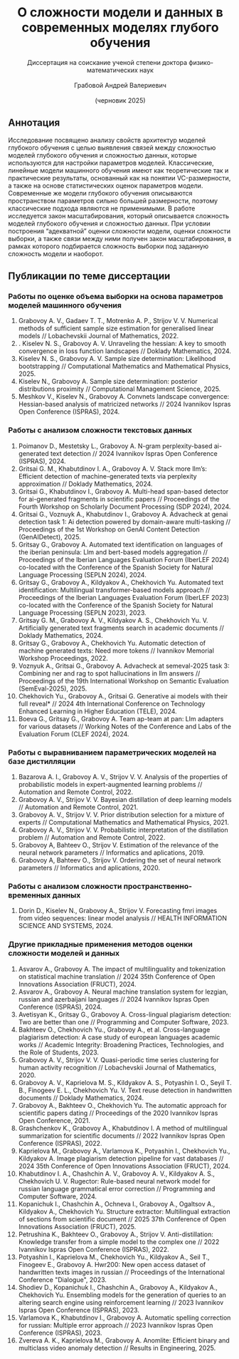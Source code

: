 <div align="center">
  <H1>
    О сложности модели и данных в современных моделях глубого обучения
  </H1>
  Диссертация на соискание ученой степени доктора физико-математических наук<br><br>
  Грабовой Андрей Валериевич
</div><br>
<div align="center">
  (черновик 2025)
</div>

## Аннотация
Исследование посвящено анализу свойств архитектур моделей глубокого обучения с целью выявления связей между сложностью моделей глубокого обучения и сложностью данных, которые используются для настройки параметров моделей. Классические, линейные модели машинного обучения имеют как теоретические так и практические результаты, основанный как на понятии VC-размерности, а также на основе статистических оценок параметров модели. Современные же модели глубокого обучения описываются пространством параметров сильно большей размерности, поэтому классические подхода являются не применимыми.
В работе исследуется закон масштабирования, который описывается сложность моделей глубокого обучения и сложностью данных. При условии построения “адекватной” оценки сложности модели, оценки сложности выборки, а также связи между ними получен закон масштабирования, в рамках которого подбирается сложность выборки под заданную сложность модели и наоборот.

## Публикации по теме диссертации
### Работы по оценке объема выборки на основа параметров моделей машинного обучения
1. Grabovoy A. V., Gadaev T. T., Motrenko A. P., Strijov V. V. Numerical methods of sufficient sample size estimation for generalised linear models // Lobachevskii Journal of Mathematics, 2022.
2. . Kiselev N. S., Grabovoy A. V. Unraveling the hessian: A key to smooth convergence in loss function landscapes // Doklady Mathematics, 2024.
3. Kiselev N. S., Grabovoy A. V. Sample size determination: Likelihood bootstrapping // Computational Mathematics and Mathematical Physics, 2025.
4. Kiselev N., Grabovoy A. Sample size determination: posterior distributions proximity // Computational Management Science, 2025.
5. Meshkov V., Kiselev N., Grabovoy A. Convnets landscape convergence: Hessian-based analysis of matricized networks // 2024 Ivannikov Ispras Open Conference (ISPRAS), 2024.

### Работы с анализом сложности текстовых данных
1. Poimanov D., Mestetsky L., Grabovoy A. N-gram perplexity-based ai-generated text detection // 2024 Ivannikov Ispras Open Conference (ISPRAS), 2024.
2. Gritsai G. M., Khabutdinov I. A., Grabovoy A. V. Stack more llm’s: Efficient detection of machine-generated texts via perplexity approximation // Doklady Mathematics, 2024.
3. Gritsai G., Khabutdinov I., Grabovoy A. Multi-head span-based detector for ai-generated fragments in scientific papers // Proceedings of the Fourth Workshop on Scholarly Document Processing (SDP 2024), 2024.
4. Gritsai G., Voznuyk A., Khabutdinov I., Grabovoy A. Advacheck at genai detection task 1: Ai detection powered by domain-aware multi-tasking // Proceedings of the 1st Workshop on GenAI Content Detection (GenAIDetect), 2025.
5. Gritsay G., Grabovoy A. Automated text identification on languages of the iberian peninsula: Llm and bert-based models aggregation // Proceedings of the Iberian Languages Evaluation Forum (IberLEF 2024) co-located with the Conference of the Spanish Society for Natural Language Processing (SEPLN 2024), 2024.
6. Gritsay G., Grabovoy A., Kildyakov A., Chekhovich Yu. Automated text identification: Multilingual transformer-based models approach // Proceedings of the Iberian Languages Evaluation Forum (IberLEF 2023) co-located with the Conference of the Spanish Society for Natural Language Processing (SEPLN 2023), 2023.
7. Gritsay G. M., Grabovoy A. V., Kildyakov A. S., Chekhovich Yu. V. Artificially generated text fragments search in academic documents // Doklady Mathematics, 2024.
8. Gritsay G., Grabovoy A., Chekhovich Yu. Automatic detection of machine generated texts: Need more tokens // Ivannikov Memorial Workshop Proceedings, 2022.
9. Voznyuk A., Gritsai G., Grabovoy A. Advacheck at semeval-2025 task 3: Combining ner and rag to spot hallucinations in llm answers // Proceedings of the 19th International Workshop on Semantic Evaluation (SemEval-2025), 2025.
10. Chekhovich Yu., Grabovoy A., Gritsai G. Generative ai models with their full reveal* // 2024 4th International Conference on Technology Enhanced Learning in Higher Education (TELE), 2024.
11. Boeva G., Gritsay G., Grabovoy A. Team ap-team at pan: Llm adapters for various datasets // Working Notes of the Conference and Labs of the Evaluation Forum (CLEF 2024), 2024.

### Работы с выравниванием параметрических моделей на базе дистилляции 
1. Bazarova A. I., Grabovoy A. V., Strijov V. V. Analysis of the properties of probabilistic models in expert-augmented learning problems // Automation and Remote Control, 2022.
2. Grabovoy A. V., Strijov V. V. Bayesian distillation of deep learning models // Automation and Remote Control, 2021.
3. Grabovoy A. V., Strijov V. V. Prior distribution selection for a mixture of experts // Computational Mathematics and Mathematical Physics, 2021.
4. Grabovoy A. V., Strijov V. V. Probabilistic interpretation of the distillation problem // Automation and Remote Control, 2022.
5. Grabovoy A, Bahteev O., Strijov V. Estimation of the relevance of the neural network parameters // Informatics and aplications, 2019.
6. Grabovoy A, Bahteev O., Strijov V. Ordering the set of neural network parameters // Informatics and aplications, 2020.

### Работы с анализом сложности пространственно-временных данных
1. Dorin D., Kiselev N., Grabovoy A., Strijov V. Forecasting fmri images from video sequences: linear model analysis // HEALTH INFORMATION SCIENCE AND SYSTEMS, 2024.

### Другие прикладные применения методов оценки сложности моделей и данных
1. Asvarov A., Grabovoy A. The impact of multilinguality and tokenization on statistical machine translation // 2024 35th Conference of Open Innovations Association (FRUCT), 2024.
2. Asvarov A., Grabovoy A. Neural machine translation system for lezgian, russian and azerbaijani languages // 2024 Ivannikov Ispras Open Conference (ISPRAS), 2024.
3. Avetisyan K., Gritsay G., Grabovoy A. Cross-lingual plagiarism detection: Two are better than one // Programming and Computer Software, 2023.
4. Bakhteev O., Chekhovich Yu., Grabovoy A., et al. Cross-language plagiarism detection: A case study of european languages academic works // Academic Integrity: Broadening Practices, Technologies, and the Role of Students, 2023.
5. Grabovoy A. V., Strijov V. V. Quasi-periodic time series clustering for human activity recognition // Lobachevskii Journal of Mathematics, 2020.
6. Grabovoy A. V., Kaprielova M. S., Kildyakov A. S., Potyashin I. O., Seyil T. B., Finogeev E. L., Chekhovich Yu. V. Text reuse detection in handwritten documents // Doklady Mathematics, 2024.
7. Grabovoy A., Bakhteev O., Chekhovich Yu. The automatic approach for scientific papers dating // Proceedings of the 2020 Ivannikov Ispras Open Conference, 2021.
8. Grashchenkov K., Grabovoy A., Khabutdinov I. A method of multilingual summarization for scientific documents // 2022 Ivannikov Ispras Open Conference (ISPRAS), 2022.
9. Kaprielova M., Grabovoy A., Varlamova K., Potyashin I., Chekhovich Yu., Kildyakov A. Image plagiarism detection pipeline for vast databases // 2024 35th Conference of Open Innovations Association (FRUCT), 2024.
10. Khabutdinov I. A., Chashchin A. V., Grabovoy A. V., Kildyakov A. S., Chekhovich U. V. Rugector: Rule-based neural network model for russian language grammatical error correction // Programming and Computer Software, 2024.
11. Kopanichuk I., Chashchin A., Ochneva I., Grabovoy A., Ogaltsov A., Kildyakov A., Chekhovich Yu. Structure extractor: Multilingual extraction of sections from scientific document // 2025 37th Conference of Open Innovations Association (FRUCT), 2025.
12. Petrushina K., Bakhteev O., Grabovoy A., Strijov V. Anti-distillation: Knowledge transfer from a simple model to the complex one // 2022 Ivannikov Ispras Open Conference (ISPRAS), 2022.
13. Potyashin I., Kaprielova M., Chekhovich Yu., Kildyakov A., Seil T., Finogeev E., Grabovoy A. Hwr200: New open access dataset of handwritten texts images in russian // Proceedings of the International Conference "Dialogue", 2023.
14. Shodiev D., Kopanichuk I., Chashchin A., Grabovoy A., Kildyakov A., Chekhovich Yu. Ensembling models for the generation of queries to an altering search engine using reinforcement learning // 2023 Ivannikov Ispras Open Conference (ISPRAS), 2023.
15. Varlamova K., Khabutdinov I., Grabovoy A. Automatic spelling correction for russian: Multiple error approach // 2023 Ivannikov Ispras Open Conference (ISPRAS), 2023.
16. Zvereva A. K., Kaprielova M., Grabovoy A. Anomlite: Efficient binary and multiclass video anomaly detection // Results in Engineering, 2025.
